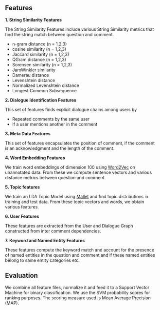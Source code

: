 ## Features

**1. String Similarity Features**

The String Similarity Features include various String Similarity metrics that find the string match between question and comment.
* n-gram distance (n = 1,2,3)
* cosine similarity (n = 1,2,3)
* Jaccard similarity (n = 1,2,3)
* QGram distance (n = 1,2,3)
* Sorensen similarity (n = 1,2,3)
* JaroWinkler similarity
* Damerau distance
* Levenshtein distance
* Normalized Levenshtein distance
* Longest Common Subsequence

**2. Dialogue Identification Features**

This set of features finds explicit dialogue chains among users by 
* Repeated comments by the same user
* If a user mentions another in the comment

**3. Meta Data Features**

This set of features encapsulates the position of comment, if the comment is an acknowledgment and the length of the comment.

**4. Word Embedding Features**

We train word embeddings of dimension 100 using [Word2Vec](http://deeplearning4j.org/word2vec) on unannotated data. From these we compute sentence vectors and various distance metrics between question and comment.

**5. Topic features**

We train an LDA Topic Model using [Mallet](http://mallet.cs.umass.edu/topics.php) and find topic distributions in training and test data. From these topic vectors and words, we obtain various features.

**6. User Features**

These features are extracted from the User and Dialogue Graph constructed from inter comment dependencies. 

**7. Keyword and Named Entity Features**

These features compute the keyword match and account for the presence of named entities in the question and comment and if these named entities belong to same entity categories etc.

## Evaluation
We combine all feature files, normalize it and feed it to a Support Vector Machine for binary classification. We use the SVM probability scores for ranking purposes.
The scoring measure used is Mean Average Precision (MAP). 
